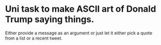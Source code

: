 # Uni task to make ASCII art of Donald Trump saying things.

Either provide a message as an argument or just let it either pick a quote from a list or a recent tweet.